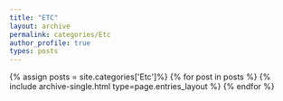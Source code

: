 ```yaml
---
title: "ETC"
layout: archive
permalink: categories/Etc
author_profile: true
types: posts
---
```


{% assign posts = site.categories['Etc']%}
{% for post in posts %}
  {% include archive-single.html type=page.entries_layout %}
{% endfor %}